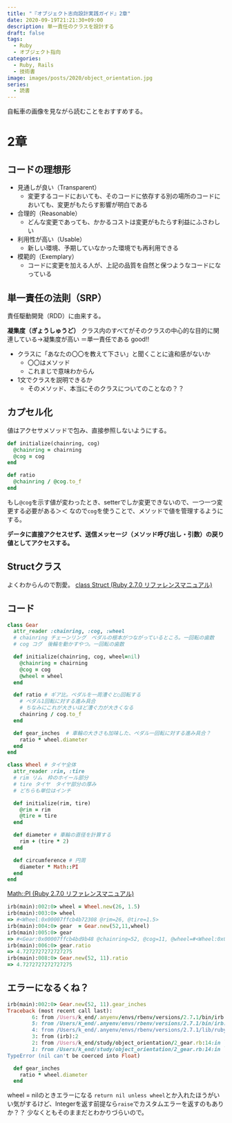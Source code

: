 ```yaml
---
title: "『オブジェクト志向設計実践ガイド』2章"
date: 2020-09-19T21:21:30+09:00
description: 単一責任のクラスを設計する
draft: false
tags:
  - Ruby
  - オブジェクト指向
categories:
  - Ruby, Rails
  - 技術書
image: images/posts/2020/object_orientation.jpg
series:
  - 読書
---
```


自転車の画像を見ながら読むことをおすすめする。

# 2章

## コードの理想形

- 見通しが良い（Transparent）
  - 変更するコードにおいても、そのコードに依存する別の場所のコードにおいても、変更がもたらす影響が明白である
- 合理的（Reasonable）
  - どんな変更であっても、かかるコストは変更がもたらす利益にふさわしい
- 利用性が高い（Usable）
  - 新しい環境、予期していなかった環境でも再利用できる
- 模範的（Exemplary）
  - コードに変更を加える人が、上記の品質を自然と保つようなコードになっている

## 単一責任の法則（SRP）

責任駆動開発（RDD）に由来する。

**凝集度（ぎょうしゅうど）**
クラス内のすべてがそのクラスの中心的な目的に関連している→凝集度が高い
＝単一責任である
good!!

- クラスに「あなたの〇〇を教えて下さい」と聞くことに違和感がないか
  - 〇〇はメソッド
  - これまじで意味わからん
- 1文でクラスを説明できるか
  - そのメソッド、本当にそのクラスについてのことなの？？

## カプセル化

値はアクセサメソッドで包み、直接参照しないようにする。

```rb:アンチパターン..rb
def initialize(chainring, cog)
  @chainring = chairning
  @cog = cog
end

def ratio
  @chainring / @cog.to_f
end
```

もし`@cog`を示す値が変わったとき、setterでしか変更できないので、一つ一つ変更する必要がある＞＜
なので`cog`を使うことで、メソッドで値を管理するようにする。

**データに直接アクセスせず、送信メッセージ（メソッド呼び出し・引数）の戻り値としてアクセスする。**

## Structクラス

よくわからんので割愛。
[class Struct \(Ruby 2\.7\.0 リファレンスマニュアル\)](https://docs.ruby-lang.org/ja/latest/class/Struct.html)

## コード

```rb
class Gear
  attr_reader :chainring, :cog, :wheel
  # chainring チェーンリング　ペダルの根本がつながっているところ。一回転の歯数
  # cog コグ　後輪を動かすやつ。一回転の歯数

  def initialize(chainring, cog, wheel=nil)
    @chainring = chairning
    @cog = cog
    @wheel = wheel
  end

  def ratio # ギア比。ペダルを一周漕ぐと○回転する
    # ペダル1回転に対する進み具合
    # ちなみにこれが大きいほど漕ぐ力が大きくなる
    chainring / cog.to_f
  end

  def gear_inches  # 車輪の大きさも加味した、ペダル一回転に対する進み具合？
    ratio * wheel.diameter
  end
end

class Wheel # タイヤ全体
  attr_reader :rim, :tire
  # rim リム　枠のホイール部分
  # tire タイヤ　タイヤ部分の厚み
  # どちらも単位はインチ

  def initialize(rim, tire)
    @rim = rim
    @tire = tire
  end

  def diameter # 車輪の直径を計算する
    rim + (tire * 2)
  end

  def circumference # 円周
    diameter * Math::PI
  end
end
```

[Math::PI \(Ruby 2\.7\.0 リファレンスマニュアル\)](https://docs.ruby-lang.org/ja/latest/method/Math/c/PI.html)

```rb
irb(main):002:0> wheel = Wheel.new(26, 1.5)
irb(main):003:0> wheel
=> #<Wheel:0x00007ffcb4b72308 @rim=26, @tire=1.5>
irb(main):004:0> gear  = Gear.new(52,11,wheel)
irb(main):005:0> gear
=> #<Gear:0x00007ffcb4bd9b48 @chainring=52, @cog=11, @wheel=#<Wheel:0x00007ffcb4aee120 @rim=26, @tire=1.5>>
irb(main):006:0> gear.ratio
=> 4.7272727272727275
irb(main):008:0> Gear.new(52, 11).ratio
=> 4.7272727272727275
```

## エラーになるくね？

```rb
irb(main):002:0> Gear.new(52, 11).gear_inches
Traceback (most recent call last):
        6: from /Users/k_end/.anyenv/envs/rbenv/versions/2.7.1/bin/irb:23:in `<main>'
        5: from /Users/k_end/.anyenv/envs/rbenv/versions/2.7.1/bin/irb:23:in `load'
        4: from /Users/k_end/.anyenv/envs/rbenv/versions/2.7.1/lib/ruby/gems/2.7.0/gems/irb-1.2.3/exe/irb:11:in `<top (required)>'
        3: from (irb):2
        2: from /Users/k_end/study/object_orientation/2_gear.rb:14:in `gear_inches'
        1: from /Users/k_end/study/object_orientation/2_gear.rb:14:in `*'
TypeError (nil can't be coerced into Float)
```


```rb
  def gear_inches
    ratio * wheel.diameter
  end
```

wheel = nilのときエラーになる
`return nil unless wheel`とか入れたほうがいい気がするけど、Integerを返す前提なら`raise`でカスタムエラーを返すのもありか？？
少なくともそのままだとわかりづらいので。

